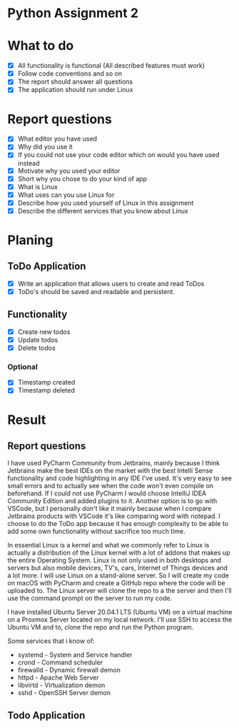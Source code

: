 # Python Assignment 2

# What to do
- [x] All functionality is functional (All described features must work)
- [x] Follow code conventions and so on
- [x] The report should answer all questions
- [x] The application should run under Linux

# Report questions
- [x] What editor you have used
- [x] Why did you use it
- [x] If you could not use your code editor which on would you have used instead
- [x] Motivate why you used your editor
- [x] Short why you chose to do your kind of app
- [x] What is Linux
- [x] What uses can you use Linux for
- [x] Describe how you used yourself of Linux in this assignment
- [x] Describe the different services that  you know about Linux

# Planing
## ToDo Application
- [x] Write an application that allows users to create and read ToDos
- [x] ToDo's should be saved and readable and persistent.

## Functionality
- [x] Create new todos
- [x] Update todos
- [x] Delete todos

### Optional
- [x] Timestamp created
- [x] Timestamp deleted

# Result
## Report questions
I have used PyCharm Community from Jetbrains, mainly because I think Jetbrains 
make the best IDEs on the market with the best Intelli Sense functionality and
code highlighting in any IDE I've used. It's very easy to see small errors and 
to actually see when the code won't even compile on beforehand. If I could not 
use PyCharm I would choose IntelliJ IDEA Community Edition and added plugins to 
it. Another option is to go with VSCode, but I personally don't like it mainly 
because when I compare Jetbrains products with VSCode it's like comparing word 
with notepad. I choose to do the ToDo app because it has enough complexity to 
be able to add some own functionality without sacrifice too much time.   

In essential Linux is a kernel and what we commonly refer to Linux is actually a
distribution of the Linux kernel with a lot of addons that makes up the entire 
Operating System. Linux is not only used in both desktops and servers but also 
mobile devices, TV's, cars, Internet of Things devices and a lot more. I will use
Linux on a stand-alone server. So I will create my code on macOS with PyCharm and 
create a GitHub repo where the code will be uploaded to. The Linux server will 
clone the repo to a the server and then I'll use the command prompt on the server 
to run my code.

I have installed Ubuntu Server 20.04.1 LTS (Ubuntu VM) on a virtual machine on a 
Proxmox Server located on my local network. I'll use SSH to access the Ubuntu VM 
and to, clone the repo and run the Python program. 

Some services that i know of:
- systemd - System and Service handler
- crond - Command scheduler
- firewalld - Dynamic firewall demon
- httpd - Apache Web Server
- libvirtd - Virtualization demon
- sshd - OpenSSH Server demon

## Todo Application


